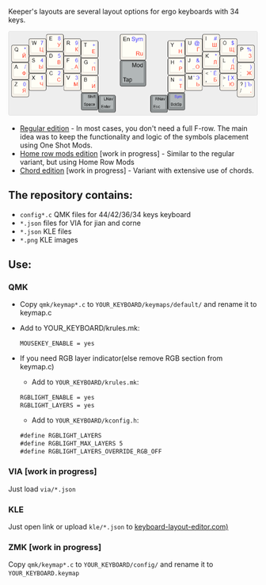 Keeper's layouts are several layout options for ergo keyboards with 34 keys. 

![Main layer](_images/keeper's-layout-main.png)

* [Regular edition](http://www.keyboard-layout-editor.com/#/gists/cacdceee055837862e7ce00b037cfe40) - In most cases, you don't need a full F-row. The main idea was to keep the functionality and logic of the symbols placement using One Shot Mods.
* [Home row mods edition](http://www.keyboard-layout-editor.com/#/gists/6ba9f3a048292bf0aaaea0070cfa03e5) [work in progress] - Similar to the regular variant, but using Home Row Mods
* [Chord edition](http://www.keyboard-layout-editor.com/#/gists/040345e548b089088c43428b2d521e63) [work in progress] - Variant with extensive use of chords.


## The repository contains:
* ```config*.c``` QMK files for 44/42/36/34 keys keyboard
* ```*.json``` files for VIA for jian and corne 
* ```*.json``` KLE files 
* ```*.png```  KLE images


## Use:
### QMK
* Copy ```qmk/keymap*.c``` to ```YOUR_KEYBOARD/keymaps/default/``` and rename it to keymap.c
  
* Add to YOUR_KEYBOARD/krules.mk:
  ```
  MOUSEKEY_ENABLE = yes
  ```

* If you need RGB layer indicator(else remove RGB section from keymap.c)
  * Add to ```YOUR_KEYBOARD/krules.mk```:
  ```
  RGBLIGHT_ENABLE = yes
  RGBLIGHT_LAYERS = yes
  ```

  * Add to ```YOUR_KEYBOARD/kconfig.h```:
  ```
  #define RGBLIGHT_LAYERS
  #define RGBLIGHT_MAX_LAYERS 5
  #define RGBLIGHT_LAYERS_OVERRIDE_RGB_OFF
  ```

### VIA [work in progress]
Just load ```via/*.json```

### KLE
Just open link or upload ```kle/*.json``` to [keyboard-layout-editor.com)](keyboard-layout-editor.com)

### ZMK [work in progress]
Copy ```qmk/keymap*.c``` to ```YOUR_KEYBOARD/config/``` and rename it to  ```YOUR_KEYBOARD.keymap```
